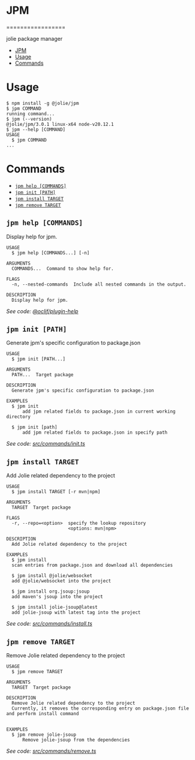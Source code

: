 # JPM
=================

jolie package manager

<!-- toc -->
* [JPM](#jpm)
* [Usage](#usage)
* [Commands](#commands)
<!-- tocstop -->
# Usage
<!-- usage -->
```sh-session
$ npm install -g @jolie/jpm
$ jpm COMMAND
running command...
$ jpm (--version)
@jolie/jpm/3.0.1 linux-x64 node-v20.12.1
$ jpm --help [COMMAND]
USAGE
  $ jpm COMMAND
...
```
<!-- usagestop -->
# Commands
<!-- commands -->
* [`jpm help [COMMANDS]`](#jpm-help-commands)
* [`jpm init [PATH]`](#jpm-init-path)
* [`jpm install TARGET`](#jpm-install-target)
* [`jpm remove TARGET`](#jpm-remove-target)

## `jpm help [COMMANDS]`

Display help for jpm.

```
USAGE
  $ jpm help [COMMANDS...] [-n]

ARGUMENTS
  COMMANDS...  Command to show help for.

FLAGS
  -n, --nested-commands  Include all nested commands in the output.

DESCRIPTION
  Display help for jpm.
```

_See code: [@oclif/plugin-help](https://github.com/oclif/plugin-help/blob/v5.2.20/src/commands/help.ts)_

## `jpm init [PATH]`

Generate jpm's specific configuration to package.json

```
USAGE
  $ jpm init [PATH...]

ARGUMENTS
  PATH...  Target package

DESCRIPTION
  Generate jpm's specific configuration to package.json

EXAMPLES
  $ jpm init
      add jpm related fields to package.json in current working directory

  $ jpm init [path]
      add jpm related fields to package.json in specify path
```

_See code: [src/commands/init.ts](https://github.com/jolie/jpm/blob/v3.0.1/src/commands/init.ts)_

## `jpm install TARGET`

Add Jolie related dependency to the project

```
USAGE
  $ jpm install TARGET [-r mvn|npm]

ARGUMENTS
  TARGET  Target package

FLAGS
  -r, --repo=<option>  specify the lookup repository
                       <options: mvn|npm>

DESCRIPTION
  Add Jolie related dependency to the project

EXAMPLES
  $ jpm install
  scan entries from package.json and download all dependencies

  $ jpm install @jolie/websocket
  add @jolie/websocket into the project

  $ jpm install org.jsoup:jsoup
  add maven's jsoup into the project

  $ jpm install jolie-jsoup@latest
  add jolie-jsoup with latest tag into the project
```

_See code: [src/commands/install.ts](https://github.com/jolie/jpm/blob/v3.0.1/src/commands/install.ts)_

## `jpm remove TARGET`

Remove Jolie related dependency to the project

```
USAGE
  $ jpm remove TARGET

ARGUMENTS
  TARGET  Target package

DESCRIPTION
  Remove Jolie related dependency to the project
  Currently, it removes the corresponding entry on package.json file and perform install command


EXAMPLES
  $ jpm remove jolie-jsoup
      Remove jolie-jsoup from the dependencies
```

_See code: [src/commands/remove.ts](https://github.com/jolie/jpm/blob/v3.0.1/src/commands/remove.ts)_
<!-- commandsstop -->
